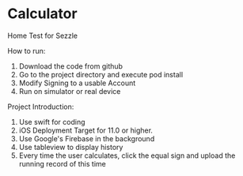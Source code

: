 # Calculator
Home Test for Sezzle

How to run:
1. Download the code from github
2. Go to the project directory and execute pod install
3. Modify Signing to a usable Account
4. Run on simulator or real device

Project Introduction:
1. Use swift for coding
2. iOS Deployment Target for 11.0 or higher.
3. Use Google's Firebase in the background
4. Use tableview to display history
5. Every time the user calculates, click the equal sign and upload the running record of this time
